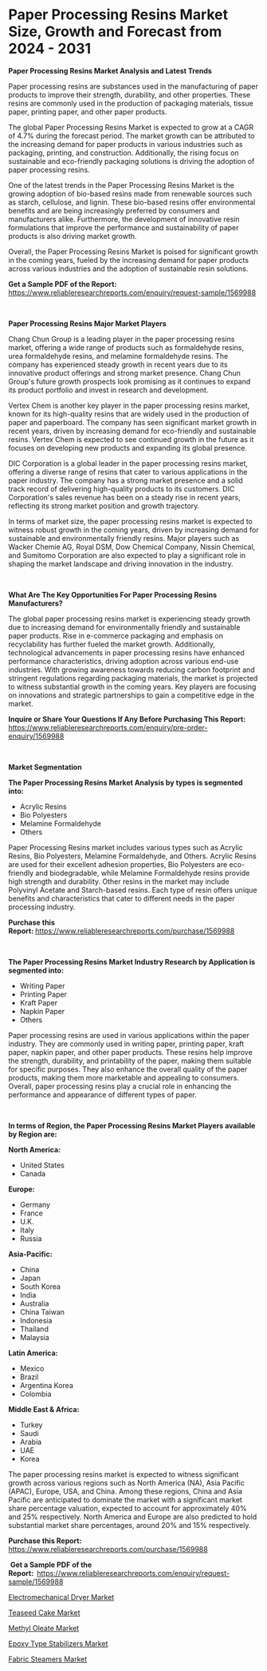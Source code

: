 <p><h1>Paper Processing Resins Market Size, Growth and Forecast from 2024 - 2031</h1></p><p><strong>Paper Processing Resins Market Analysis and Latest Trends</strong></p>
<p><p>Paper processing resins are substances used in the manufacturing of paper products to improve their strength, durability, and other properties. These resins are commonly used in the production of packaging materials, tissue paper, printing paper, and other paper products.</p><p>The global Paper Processing Resins Market is expected to grow at a CAGR of 4.7% during the forecast period. The market growth can be attributed to the increasing demand for paper products in various industries such as packaging, printing, and construction. Additionally, the rising focus on sustainable and eco-friendly packaging solutions is driving the adoption of paper processing resins.</p><p>One of the latest trends in the Paper Processing Resins Market is the growing adoption of bio-based resins made from renewable sources such as starch, cellulose, and lignin. These bio-based resins offer environmental benefits and are being increasingly preferred by consumers and manufacturers alike. Furthermore, the development of innovative resin formulations that improve the performance and sustainability of paper products is also driving market growth.</p><p>Overall, the Paper Processing Resins Market is poised for significant growth in the coming years, fueled by the increasing demand for paper products across various industries and the adoption of sustainable resin solutions.</p></p>
<p><strong>Get a Sample PDF of the Report:&nbsp;</strong> <a href="https://www.reliableresearchreports.com/enquiry/request-sample/1569988">https://www.reliableresearchreports.com/enquiry/request-sample/1569988</a></p>
<p>&nbsp;</p>
<p><strong>Paper Processing Resins Major Market Players</strong></p>
<p><p>Chang Chun Group is a leading player in the paper processing resins market, offering a wide range of products such as formaldehyde resins, urea formaldehyde resins, and melamine formaldehyde resins. The company has experienced steady growth in recent years due to its innovative product offerings and strong market presence. Chang Chun Group's future growth prospects look promising as it continues to expand its product portfolio and invest in research and development.</p><p>Vertex Chem is another key player in the paper processing resins market, known for its high-quality resins that are widely used in the production of paper and paperboard. The company has seen significant market growth in recent years, driven by increasing demand for eco-friendly and sustainable resins. Vertex Chem is expected to see continued growth in the future as it focuses on developing new products and expanding its global presence.</p><p>DIC Corporation is a global leader in the paper processing resins market, offering a diverse range of resins that cater to various applications in the paper industry. The company has a strong market presence and a solid track record of delivering high-quality products to its customers. DIC Corporation's sales revenue has been on a steady rise in recent years, reflecting its strong market position and growth trajectory.</p><p>In terms of market size, the paper processing resins market is expected to witness robust growth in the coming years, driven by increasing demand for sustainable and environmentally friendly resins. Major players such as Wacker Chemie AG, Royal DSM, Dow Chemical Company, Nissin Chemical, and Sumitomo Corporation are also expected to play a significant role in shaping the market landscape and driving innovation in the industry.</p></p>
<p>&nbsp;</p>
<p><strong>What Are The Key Opportunities For Paper Processing Resins Manufacturers?</strong></p>
<p><p>The global paper processing resins market is experiencing steady growth due to increasing demand for environmentally friendly and sustainable paper products. Rise in e-commerce packaging and emphasis on recyclability has further fueled the market growth. Additionally, technological advancements in paper processing resins have enhanced performance characteristics, driving adoption across various end-use industries. With growing awareness towards reducing carbon footprint and stringent regulations regarding packaging materials, the market is projected to witness substantial growth in the coming years. Key players are focusing on innovations and strategic partnerships to gain a competitive edge in the market.</p></p>
<p><strong>Inquire or Share Your Questions If Any Before Purchasing This Report:</strong> <a href="https://www.reliableresearchreports.com/enquiry/pre-order-enquiry/1569988">https://www.reliableresearchreports.com/enquiry/pre-order-enquiry/1569988</a></p>
<p>&nbsp;</p>
<p><strong>Market Segmentation</strong></p>
<p><strong>The Paper Processing Resins Market Analysis by types is segmented into:</strong></p>
<p><ul><li>Acrylic Resins</li><li>Bio Polyesters</li><li>Melamine Formaldehyde</li><li>Others</li></ul></p>
<p><p>Paper Processing Resins market includes various types such as Acrylic Resins, Bio Polyesters, Melamine Formaldehyde, and Others. Acrylic Resins are used for their excellent adhesion properties, Bio Polyesters are eco-friendly and biodegradable, while Melamine Formaldehyde resins provide high strength and durability. Other resins in the market may include Polyvinyl Acetate and Starch-based resins. Each type of resin offers unique benefits and characteristics that cater to different needs in the paper processing industry.</p></p>
<p><strong>Purchase this Report:&nbsp;</strong><a href="https://www.reliableresearchreports.com/purchase/1569988">https://www.reliableresearchreports.com/purchase/1569988</a></p>
<p>&nbsp;</p>
<p><strong>The Paper Processing Resins Market Industry Research by Application is segmented into:</strong></p>
<p><ul><li>Writing Paper</li><li>Printing Paper</li><li>Kraft Paper</li><li>Napkin Paper</li><li>Others</li></ul></p>
<p><p>Paper processing resins are used in various applications within the paper industry. They are commonly used in writing paper, printing paper, kraft paper, napkin paper, and other paper products. These resins help improve the strength, durability, and printability of the paper, making them suitable for specific purposes. They also enhance the overall quality of the paper products, making them more marketable and appealing to consumers. Overall, paper processing resins play a crucial role in enhancing the performance and appearance of different types of paper.</p></p>
<p>&nbsp;</p>
<p><strong>In terms of Region, the Paper Processing Resins Market Players available by Region are:</strong></p>
<p>
    <p> <strong> North America: </strong>
        <ul>
            <li>United States</li>
            <li>Canada</li>
        </ul>
        </p> 
    <p> <strong> Europe: </strong>
        <ul>
            <li>Germany</li>
            <li>France</li>
            <li>U.K.</li>
            <li>Italy</li>
            <li>Russia</li>
        </ul>
        </p> 
    <p> <strong> Asia-Pacific: </strong>
        <ul>
            <li>China</li>
            <li>Japan</li>
            <li>South Korea</li>
            <li>India</li>
            <li>Australia</li>
            <li>China Taiwan</li>
            <li>Indonesia</li>
            <li>Thailand</li>
            <li>Malaysia</li>
        </ul>
        </p> 
    <p> <strong> Latin America: </strong>
        <ul>
            <li>Mexico</li>
            <li>Brazil</li>
            <li>Argentina Korea</li>
            <li>Colombia</li>
        </ul>
        </p> 
    <p> <strong> Middle East & Africa: </strong>
        <ul>
            <li>Turkey</li>
            <li>Saudi</li>
            <li>Arabia</li>
            <li>UAE</li>
            <li>Korea</li>
        </ul>
    </p>
    </p>
<p><p>The paper processing resins market is expected to witness significant growth across various regions such as North America (NA), Asia Pacific (APAC), Europe, USA, and China. Among these regions, China and Asia Pacific are anticipated to dominate the market with a significant market share percentage valuation, expected to account for approximately 40% and 25% respectively. North America and Europe are also predicted to hold substantial market share percentages, around 20% and 15% respectively.</p></p>
<p><strong>Purchase this Report: </strong><a href="https://www.reliableresearchreports.com/purchase/1569988">https://www.reliableresearchreports.com/purchase/1569988</a></p>
<p>&nbsp;<strong>Get a Sample PDF of the Report:&nbsp;&nbsp;</strong><a href="https://www.reliableresearchreports.com/enquiry/request-sample/1569988">https://www.reliableresearchreports.com/enquiry/request-sample/1569988</a></p>
<p><strong></strong></p>
<p><p><a href="https://issuu.com/reportprime-2/docs/electromechanical-dryer-market-size-2030.pptx">Electromechanical Dryer Market</a></p><p><a href="https://github.com/guneycigdem35/Market-Research-Report-List-2/blob/main/teaseed-cake-market.md">Teaseed Cake Market</a></p><p><a href="https://github.com/mabutironaldo/Market-Research-Report-List-3/blob/main/methyl-oleate-market.md">Methyl Oleate Market</a></p><p><a href="https://github.com/Paul14Anderson63/Market-Research-Report-List-3/blob/main/epoxy-type-stabilizers-market.md">Epoxy Type Stabilizers Market</a></p><p><a href="https://issuu.com/reportprime-2/docs/fabric-steamers-market-size-2030.pptx">Fabric Steamers Market</a></p></p>